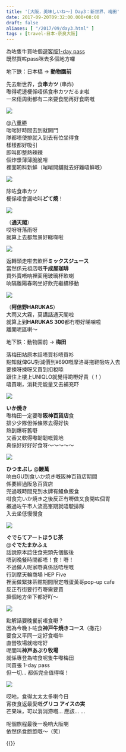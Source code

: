 ```yaml
---
title: '[大阪，美味しいね～] Day3：新世界、梅田'
date: 2017-09-20T09:32:00.000+08:00
draft: false
aliases: [ "/2017/09/day3.html" ]
tags : [travel-日本-奈良大阪]
---
```


為咗隻牛買咗個[遊客版1-day pass](https://hidie.net/osaka3a/)  
既然買咗pass咪去多個地方囉  
  
地下鉄：日本橋 → **動物園前**  
  
先去新世界，食**串カツ** (串炸)  
嚟得呢邊梗係唔係食串カツだるま啦  
一來佢周街都有二來要食間再好食啲嘅  

![](/images/osaka3b.jpg)

@[八重勝](https://hidie.net/osaka3b/)  
啱啱好時間去到就開門  
隊都唔使排就入到去有位坐得食  
樣樣都好吸引  
即叫即整熱辣辣  
個炸漿薄薄脆脆咁  
裡面啲料新鮮（啱啱開舖就去好難唔鮮嘅）  

[![](https://c1.staticflickr.com/5/4397/35893524024_c2151dd341_z.jpg)](https://c1.staticflickr.com/5/4397/35893524024_c2151dd341_z.jpg)

除咗食串カツ  
梗係唔會漏咗叫**どて焼**！  

[![](https://c1.staticflickr.com/5/4421/35893769154_dd92751c87_z.jpg)](https://c1.staticflickr.com/5/4421/35893769154_dd92751c87_z.jpg)

（**通天閣**）  
哎呀呀落雨呀  
就算上去都無景好睇㗎啦  

[![](https://c1.staticflickr.com/5/4386/35893768464_db6a19931b_z.jpg)](https://c1.staticflickr.com/5/4386/35893768464_db6a19931b_z.jpg)

返轉頭走啦去飲杯**ミックスジュース**  
當然係元祖店嘅**千成屋珈琲**  
買外賣唔响裡面用玻璃杯飲喇  
响隔離陽春啲坐好飲完繼續移動  

[![](https://c1.staticflickr.com/5/4407/35919260893_7d08d67e17_z.jpg)](https://c1.staticflickr.com/5/4407/35919260893_7d08d67e17_z.jpg)

（**阿倍野HARUKAS**）  
大雨又大霧，莫講話通天閣啦  
就算上到**HARUKAS 300**都冇嘢好睇㗎啦  
離開呢區喇～  
  
地下鉄：動物園前 → **梅田**  
  
落梅田站原本話唔買衫唔買衫  
點知就俾GU對減價到¥690嘅摩洛哥拖鞋吸咗入去  
要揀呀揀呀又買到扣稅㖭  
跟住上樓上UNIQLO就覺得啲嘢好貴（！）  
唔買喇，消耗完能量又去補充吓  

[![](https://c1.staticflickr.com/5/4401/35894043464_80ef94631a_z.jpg)](https://c1.staticflickr.com/5/4401/35894043464_80ef94631a_z.jpg)

**いか焼き**  
嚟梅田一定要嚟**阪神百貨店**食  
排少少隊但係條隊去得好快  
熱到爆呀舊嘢  
又香又軟得嚟韌韌嘅質地  
真係好好好好食呀～～～～～  

[![](https://c1.staticflickr.com/5/4383/35964691003_29006c600a_z.jpg)](https://c1.staticflickr.com/5/4383/35964691003_29006c600a_z.jpg)

**ひつまぶし** @**鰻萬**  
响由GU到食いか焼き嘅阪神百貨店期間  
係要經過阪急百貨店  
兜過嘅時間見到水牌有鰻魚飯食  
咁食完いか焼き之後反正冇嘢做又食開咗個胃  
襯過咗午市人流高峯期就唔駛排隊  
入去坐低慢慢食  

[![](https://c1.staticflickr.com/5/4405/35965071383_5481bc9759_z.jpg)](https://c1.staticflickr.com/5/4405/35965071383_5481bc9759_z.jpg)

**ぐでらてアートほうじ茶**  
@**ぐでたまかふぇ**  
話說原本諗住食完頭先個飯後  
唔到晚餐時間都唔！食！嘢！  
不過做人呢家嘢真係話唔埋嘅  
行到摩天輪商場 HEP Five  
裡面做緊抹茶館期間限定嘅蛋黃哥pop-up cafe  
反正冇街要行冇嘢需要買  
搵個地方坐下都好吖～  

[![](https://c1.staticflickr.com/5/4439/36774178105_ca4e8becb8_z.jpg)](https://c1.staticflickr.com/5/4439/36774178105_ca4e8becb8_z.jpg)

點解話要晚餐前唔食嘢？  
因為今晚卜咗食**神戸牛焼きコース**（撒花）  
要食又平同一定好食嘅牛  
直營牧場就啱啱好  
呢間叫**神戸あぶり牧場**  
就係專登為咗食呢隻牛嚟梅田  
同買張 1-day pass  
但一切... 都係完全值得㗎！  

[![](https://c1.staticflickr.com/5/4393/36605177692_32e49a5a8c_z.jpg)](https://c1.staticflickr.com/5/4393/36605177692_32e49a5a8c_z.jpg)

哎吔，食得太太太多喇今日  
宵夜食返最愛嘅**グリコ アイスの実**  
芒果味，可以消消滯嘅... 應該... ...  
  
  
  
呢個旅程最後一晚响大阪喇  
依然係食飽飽嘅～（笑）  

  
{{<osaka>}}
